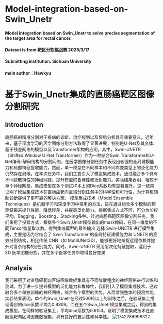 # Model-integration-based-on-Swin_Unetr
#### Model integration based on Swin_Unetr to solve precise segmentation of the target area for rectal cancer.
#### Dataset is from 靶区分割挑战赛 2025/3/17
#### Submitting institution: Sichuan University
#### main author：Hawkyu


# 基于Swin_Unetr集成的直肠癌靶区图像分割研究
## Introduction
  直肠癌的精准分割对于疾病的诊断、治疗规划以及预后分析具有重要意义。近年来，基于深度学习的医学图像分割方法取得了显著进展，特别是U-Net及其变体、基于残差网络的模型以及Transformer架构的应用。其中，Swin-UNETR（Shifted Window U-Net Transformer）作为一种结合Swin Transformer和U-Net编码-解码结构的分割网络，在医学图像分割任务中表现出较强的全局建模能力和局部特征提取能力。然而，单一模型在不同样本和不同病变类型上的泛化能力仍然存在局限。在本次任务中，我们主要引入了模型集成技术，通过融合多个具有不同敛散特性的神经网络，提升模型的鲁棒性和泛化能力。实验结果表明，相较于单个神经网络，集成模型在多个测试样本上的Dice系数均有显著提升。这一结果证明了模型集成技术在直肠癌靶向区域分割任务中的科学性和可行性，为计算机辅助诊断提供了更可靠的解决方案。
    模型集成技术（Model Ensemble Techniques）是机器学习和深度学习中常用的方法，旨在通过组合多个模型的预测结果来提升性能、降低误差，并提高泛化能力。根据集成方式不同，可分为加权平均，Bagging，Boosting，Stacking多种。针对直肠癌靶区图像分割任务，我们采用了投票方式，根据多个Swin_Unetr模型输出的mask掩码，在同一维度的不同Tensor张量取众数。得到集成模型的最终输出
  选择 Swin-UNETR 进行模型集成，主要是因为它结合了 Swin Transformer 的全局特征建模能力和 UNETR 的高效分割结构，相比传统 CNN（如 MutilUNet3D），能够更好地捕捉远程依赖并提升对复杂结构的识别能力。同时，Swin-UNETR 采用层次化特征提取，适用于 3D 医学图像分割，并在多个医学任务中取得良好效果
## Analysis
  我们采用了对直肠癌靶向区域图像数据集具有不同敛散程度的神经网络进行训练和测试。为了进一步提升模型的泛化能力和鲁棒性，我们引入了模型集成技术，通过融合多个单独训练的神经网络，综合各个模型的优势，从而增强整体的预测性能。实验结果表明，单个的Swin_Unetr在经过500轮以上的训练之后，在验证集上推理得到的dice系数平均为0.8809。而在五个Swin_Unetr模型集成之后，得到的集成模型，在同样的验证集上，平均dice系数为0.9153。证明了模型集成技术在直肠癌靶向区域图像数据集，具有良好的普适性和科学性。
![1742286998322](https://github.com/user-attachments/assets/a4759a52-1f91-45b8-bda2-2e8ed0008ea9)


